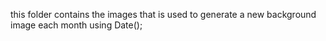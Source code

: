 this folder contains the images that is used to generate a new background image each month using Date();
